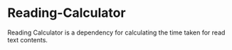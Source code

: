 # Reading-Calculator
Reading Calculator is a dependency for calculating the time taken for read text contents.
